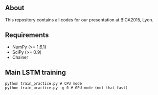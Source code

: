 ## About

This repository contains all codes for our presentation at BICA2015, Lyon.

## Requirements

* NumPy (>= 1.6.1)
* SciPy (>= 0.9)
* Chainer

## Main LSTM training

```
python train_practice.py # CPU mode
python train_practice.py -g 0 # GPU mode (not that fast)
```
